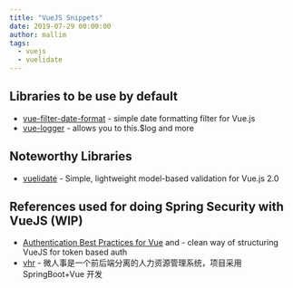 ```yaml
---
title: "VueJS Snippets"
date: 2019-07-29 00:00:00
author: mallim
tags:
  - vuejs
  - vuelidate
---
```


## Libraries to be use by default

- [vue-filter-date-format](https://github.com/eduardnikolenko/vue-filter-date-format) - simple date formatting filter for Vue.js
- [vue-logger](https://github.com/lluvio/vue-logger) - allows you to this.\$log and more

## Noteworthy Libraries

- [vuelidate](https://vuelidate.netlify.com) - Simple, lightweight model-based validation for Vue.js 2.0

## References used for doing Spring Security with VueJS (WIP)

- [Authentication Best Practices for Vue](https://blog.sqreen.com/authentication-best-practices-vue/) and [](https://github.com/sqreen/vue-authentication-example) - clean way of structuring VueJS for token based auth
- [vhr](https://github.com/lenve/vhr) - 微人事是一个前后端分离的人力资源管理系统，项目采用 SpringBoot+Vue 开发
